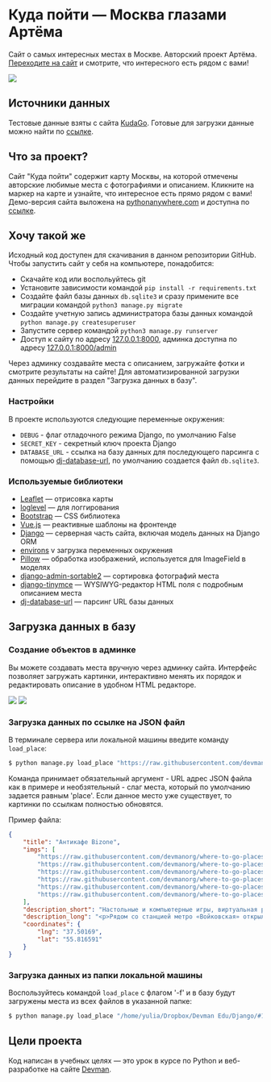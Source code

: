 # Куда пойти — Москва глазами Артёма

Cайт о самых интересных местах в Москве. Авторский проект Артёма. [Переходите на сайт](https://yuly6a.pythonanywhere.com/) и смотрите, что интересного есть рядом с вами!

![](https://i.imgur.com/AOatQhR.jpg)

## Источники данных

Тестовые данные взяты с сайта [KudaGo](https://kudago.com). Готовые для загрузки данные можно найти по [ссылке](https://github.com/devmanorg/where-to-go-places).

## Что за проект?

Сайт "Куда пойти" содержит карту Москвы, на которой отмечены авторские любимые места с фотографиями и описанием. Кликните на маркер на карте и узнайте, что интересное есть прямо рядом с вами! Демо-версия сайта выложена на [pythonanywhere.com](https://www.pythonanywhere.com/) и доступна по [ссылке](https://yuly6a.pythonanywhere.com/).

## Хочу такой же

Исходный код доступен для скачивания в данном репозитории GitHub. Чтобы запустить сайт у себя на компьютере, понадобится:

- Скачайте код или воспольуйтесь git
- Установите зависимости командой `pip install -r requirements.txt`
- Создайте файл базы данных `db.sqlite3` и сразу примените все миграции командой `python3 manage.py migrate`
- Создайте учетную запись администратора базы данных командой `python manage.py createsuperuser`
- Запустите сервер командой `python3 manage.py runserver`
- Доступ к сайту по адресу [127.0.0.1:8000](http://127.0.0.1:8000/), админка доступна по адресу [127.0.0.1:8000/admin](http://127.0.0.1:8000/admin/)

Через админку создавайте места с описанием, загружайте фотки и смотрите результаты на сайте! Для автоматизированной загрузки данных перейдите в раздел "Загрузка данных в базу".

### Настройки

В проекте используются следующие переменные окружения:
- `DEBUG` - флаг отладочного режима Django, по умолчанию False
- `SECRET_KEY` - секретный ключ проекта Django
- `DATABASE_URL` - ссылка на базу данных для последующего парсинга с помощью [dj-database-url](https://pypi.org/project/dj-database-url/), по умолчанию создается файл `db.sqlite3`.

### Используемые библиотеки

* [Leaflet](https://leafletjs.com/) — отрисовка карты
* [loglevel](https://www.npmjs.com/package/loglevel) — для логгирования
* [Bootstrap](https://getbootstrap.com/) — CSS библиотека
* [Vue.js](https://ru.vuejs.org/) — реактивные шаблоны на фронтенде
* [Django](https://www.djangoproject.com/start/) — серверная часть сайта, включая модель данных на Django ORM
* [environs](https://pypi.org/project/environs/) v загрузка переменных окружения
* [Pillow](https://pypi.org/project/Pillow/) — обработка изображений, используется для ImageField в моделях
* [django-admin-sortable2](https://django-admin-sortable2.readthedocs.io/en/latest/) — сортировка фотографий места
* [django-tinymce](https://github.com/jazzband/django-tinymce) — WYSIWYG-редактор HTML поля с подробным описанием места
* [dj-database-url](https://pypi.org/project/dj-database-url/) — парсинг URL базы данных

## Загрузка данных в базу

### Создание объектов в админке

Вы можете создавать места вручную через админку сайта. Интерфейс позволяет загружать картинки, интерактивно менять их порядок и редактировать описание в удобном HTML редакторе.

![](https://i.imgur.com/Q4UBeLr.png)
![](https://i.imgur.com/KuL8LWx.png)

### Загрузка данных по ссылке на JSON файл

В терминале сервера или локальной машины введите команду `load_place`:
```bash
$ python manage.py load_place "https://raw.githubusercontent.com/devmanorg/where-to-go-places/master/places/Места, где снимался  фильм «Операция „Ы“ и другие приключения Шурика».json" operaciya_i

```
Команда принимает обязательный аргумент - URL адрес JSON файла как в примере и необзятельный - слаг места, который по умолчанию задается равным 'place'.
Если данное место уже существует, то картинки по ссылкам полностью обновятся.

Пример файла:
```json
{
    "title": "Антикафе Bizone",
    "imgs": [
        "https://raw.githubusercontent.com/devmanorg/where-to-go-places/master/media/1f09226ae0edf23d20708b4fcc498ffd.jpg",
        "https://raw.githubusercontent.com/devmanorg/where-to-go-places/master/media/6e1c15fd7723e04e73985486c441e061.jpg",
        "https://raw.githubusercontent.com/devmanorg/where-to-go-places/master/media/be067a44fb19342c562e9ffd815c4215.jpg",
        "https://raw.githubusercontent.com/devmanorg/where-to-go-places/master/media/f6148bf3acf5328347f2762a1a674620.jpg",
        "https://raw.githubusercontent.com/devmanorg/where-to-go-places/master/media/b896253e3b4f092cff47a02885450b5c.jpg",
        "https://raw.githubusercontent.com/devmanorg/where-to-go-places/master/media/605da4a5bc8fd9a748526bef3b02120f.jpg"
    ],
    "description_short": "Настольные и компьютерные игры, виртуальная реальность и насыщенная программа мероприятий — новое антикафе Bizone предлагает два уровня удовольствий для вашего уединённого отдыха или радостных встреч с родными, друзьями, коллегами.",
    "description_long": "<p>Рядом со станцией метро «Войковская» открылось антикафе Bizone, в котором создание качественного отдыха стало делом жизни для всей команды. Создатели разделили пространство на две зоны, одна из которых доступна для всех посетителей, вторая — только для совершеннолетних гостей.</p><p>В Bizone вы платите исключительно за время посещения. В стоимость уже включены напитки, сладкие угощения, библиотека комиксов, большая коллекция популярных настольных и видеоигр. Также вы можете арендовать ВИП-зал для большой компании и погрузиться в мир виртуальной реальности с помощью специальных очков от топового производителя.</p><p>В течение недели организаторы проводят разнообразные встречи для меломанов и киноманов. Также можно присоединиться к английскому разговорному клубу или посетить образовательные лекции и мастер-классы. Летом организаторы запускают марафон настольных игр. Каждый день единомышленники собираются, чтобы порубиться в «Мафию», «Имаджинариум», Codenames, «Манчкин», Ticket to ride, «БЭНГ!» или «Колонизаторов». Точное расписание игр ищите в группе антикафе <a class=\"external-link\" href=\"https://vk.com/anticafebizone\" target=\"_blank\">«ВКонтакте»</a>.</p><p>Узнать больше об антикафе Bizone и забронировать стол вы можете <a class=\"external-link\" href=\"http://vbizone.ru/\" target=\"_blank\">на сайте</a> и <a class=\"external-link\" href=\"https://www.instagram.com/anticafe.bi.zone/\" target=\"_blank\">в Instagram</a>.</p>",
    "coordinates": {
        "lng": "37.50169",
        "lat": "55.816591"
    }
}
```

### Загрузка данных из папки локальной машины

Воспользуйтесь командой `load_place` с флагом '-f' и в базу будут загружены места из всех файлов в указанной папке:

```bash
$ python manage.py load_place "/home/yulia/Dropbox/Devman Edu/Django/#1_Where_To_Go/where-to-go-places-master/places" -f
```

## Цели проекта

Код написан в учебных целях — это урок в курсе по Python и веб-разработке на сайте [Devman](https://dvmn.org).




